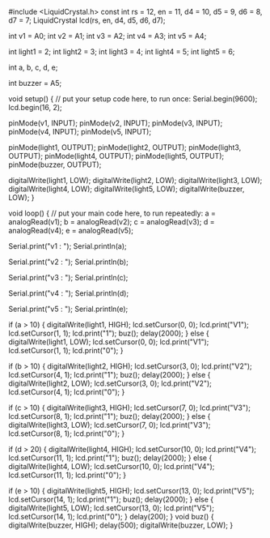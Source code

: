 #include <LiquidCrystal.h>
const int rs = 12, en = 11, d4 = 10, d5 = 9, d6 = 8, d7 = 7;
LiquidCrystal lcd(rs, en, d4, d5, d6, d7);

int v1 = A0;
int v2 = A1;
int v3 = A2;
int v4 = A3;
int v5 = A4;

int light1 = 2;
int light2 = 3;
int light3 = 4;
int light4 = 5;
int light5 = 6;

int a, b, c, d, e;

int buzzer = A5;

void setup() {
  // put your setup code here, to run once:
  Serial.begin(9600);
  lcd.begin(16, 2);

  pinMode(v1, INPUT);
  pinMode(v2, INPUT);
  pinMode(v3, INPUT);
  pinMode(v4, INPUT);
  pinMode(v5, INPUT);

  pinMode(light1, OUTPUT);
  pinMode(light2, OUTPUT);
  pinMode(light3, OUTPUT);
  pinMode(light4, OUTPUT);
  pinMode(light5, OUTPUT);
  pinMode(buzzer, OUTPUT);

  digitalWrite(light1, LOW);
  digitalWrite(light2, LOW);
  digitalWrite(light3, LOW);
  digitalWrite(light4, LOW);
  digitalWrite(light5, LOW);
  digitalWrite(buzzer, LOW);
}

void loop() {
  // put your main code here, to run repeatedly:
  a = analogRead(v1);
  b = analogRead(v2);
  c = analogRead(v3);
  d = analogRead(v4);
  e = analogRead(v5);

  Serial.print("v1 : ");
  Serial.println(a);

  Serial.print("v2 : ");
  Serial.println(b);

  Serial.print("v3 : ");
  Serial.println(c);

  Serial.print("v4 : ");
  Serial.println(d);

  Serial.print("v5 : ");
  Serial.println(e);

  if (a > 10) {
    digitalWrite(light1, HIGH);
    lcd.setCursor(0, 0);
    lcd.print("V1");
    lcd.setCursor(1, 1);
    lcd.print("1");
    buz();
    delay(2000);
  } else {
    digitalWrite(light1, LOW);
    lcd.setCursor(0, 0);
    lcd.print("V1");
    lcd.setCursor(1, 1);
    lcd.print("0");
  }

  if (b > 10) {
    digitalWrite(light2, HIGH);
    lcd.setCursor(3, 0);
    lcd.print("V2");
    lcd.setCursor(4, 1);
    lcd.print("1");
    buz();
    delay(2000);
  } else {
    digitalWrite(light2, LOW);
    lcd.setCursor(3, 0);
    lcd.print("V2");
    lcd.setCursor(4, 1);
    lcd.print("0");
  }

  if (c > 10) {
    digitalWrite(light3, HIGH);
    lcd.setCursor(7, 0);
    lcd.print("V3");
    lcd.setCursor(8, 1);
    lcd.print("1");
    buz();
    delay(2000);
  } else {
    digitalWrite(light3, LOW);
    lcd.setCursor(7, 0);
    lcd.print("V3");
    lcd.setCursor(8, 1);
    lcd.print("0");
  }

  if (d > 20) {
    digitalWrite(light4, HIGH);
    lcd.setCursor(10, 0);
    lcd.print("V4");
    lcd.setCursor(11, 1);
    lcd.print("1");
    buz();
    delay(2000);
  } else {
    digitalWrite(light4, LOW);
    lcd.setCursor(10, 0);
    lcd.print("V4");
    lcd.setCursor(11, 1);
    lcd.print("0");
  }

  if (e > 10) {
    digitalWrite(light5, HIGH);
    lcd.setCursor(13, 0);
    lcd.print("V5");
    lcd.setCursor(14, 1);
    lcd.print("1");
    buz();
    delay(2000);
  } else {
    digitalWrite(light5, LOW);
    lcd.setCursor(13, 0);
    lcd.print("V5");
    lcd.setCursor(14, 1);
    lcd.print("0");
  }
  delay(200);
}
void buz() {
  digitalWrite(buzzer, HIGH);
  delay(500);
  digitalWrite(buzzer, LOW);
}
